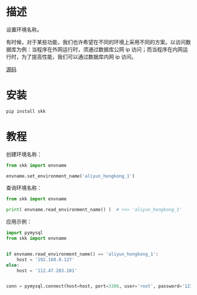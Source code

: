 # 描述

设置环境名称。

有时候，对于某些功能，我们也许希望在不同的环境上采用不同的方案。以访问数据库为例：当程序在外网运行时，须通过数据库公网 ip 访问；而当程序在内网运行时，为了提高性能，我们可以通过数据库内网 ip 访问。

[源码](https://github.com/lcctoor/skk/tree/main/skk/envname)

# 安装

```bash
pip install skk
```

# 教程

创建环境名称：

```python
from skk import envname

envname.set_environment_name('aliyun_hongkong_1')
```

查询环境名称：

```python
from skk import envname

print( envname.read_environment_name() )  # >>> 'aliyun_hongkong_1'
```

应用示例：

```python
import pymysql
from skk import envname


if envname.read_environment_name() == 'aliyun_hongkong_1':
    host = '192.168.0.127'
else:
    host = '112.47.203.101'


conn = pymysql.connect(host=host, port=3306, user='root', password='123456789')
```

